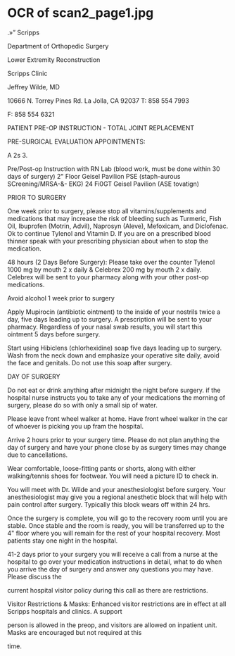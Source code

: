 # OCR of scan2_page1.jpg

.»” Scripps

Department of Orthopedic Surgery

Lower Extremity Reconstruction

Scripps Clinic

Jeffrey Wilde, MD

10666 N. Torrey Pines Rd. La Jolla, CA 92037
T: 858 554 7993

F: 858 554 6321

PATIENT PRE-OP INSTRUCTION - TOTAL JOINT REPLACEMENT

PRE-SURGICAL EVALUATION APPOINTMENTS:

A
2s
3.

Pre/Post-op Instruction with RN
Lab (blood work, must be done within 30 days of surgery) 2" Floor Geisel Pavilion
PSE (staph-aurous SCreening/MRSA-&- EKG) 24 Fi0GT Geisel Pavilion (ASE tovatign)

PRIOR TO SURGERY

One week prior to surgery, please stop all vitamins/supplements and medications that may increase the risk of
bleeding such as Turmeric, Fish Oil, Ibuprofen (Motrin, Advil), Naprosyn (Aleve), Mefoxicam, and
Diclofenac. Ok to continue Tylenol and Vitamin D. If you are on a prescribed blood thinner speak with your
prescribing physician about when to stop the medication.

48 hours (2 Days Before Surgery): Please take over the counter Tylenol 1000 mg by mouth 2 x daily &
Celebrex 200 mg by mouth 2 x daily. Celebrex will be sent to your pharmacy along with your other post-op
medications.

Avoid alcohol 1 week prior to surgery

Apply Mupirocin (antibiotic ointment) to the inside of your nostrils twice a day, five days leading up to surgery. A
prescription will be sent to your pharmacy. Regardless of your nasal swab results, you will start this
ointment 5 days before surgery.

Start using Hibiclens (chlorhexidine) soap five days leading up to surgery. Wash from the neck down and
emphasize your operative site daily, avoid the face and genitals. Do not use this soap after surgery.

DAY OF SURGERY

Do not eat or drink anything after midnight the night before surgery. if the hospital nurse instructs you to take any
of your medications the morning of surgery, please do so with only a small sip of water.

Please leave front wheel walker at home. Have front wheel walker in the car of whoever is picking you up fram
the hospital.

Arrive 2 hours prior to your surgery time. Please do not plan anything the day of surgery and have your phone
close by as surgery times may change due to cancellations.

Wear comfortable, loose-fitting pants or shorts, along with either walking/tennis shoes for footwear.
You will need a picture ID to check in.

You will meet with Dr. Wilde and your anesthesiologist before surgery. Your anesthesiologist may give you a
regional anesthetic block that will help with pain control after surgery. Typically this block wears off within 24 hrs.

Once the surgery is complete, you will go to the recovery room until you are stable. Once stable and the room is
ready, you will be transferred up to the 4" floor where you will remain for the rest of your hospital recovery. Most
patients stay one night in the hospital.

41-2 days prior to your surgery you will receive a call from a nurse at the hospital to go over your medication instructions
in detail, what to do when you arrive the day of surgery and answer any questions you may have. Please discuss the

current hospital visitor policy during this call as there are restrictions.

Visitor Restrictions & Masks: Enhanced visitor restrictions are in effect at all Scripps hospitals and clinics. A support

person is allowed in the preop, and visitors are allowed on inpatient unit. Masks are encouraged but not required at this

time.

